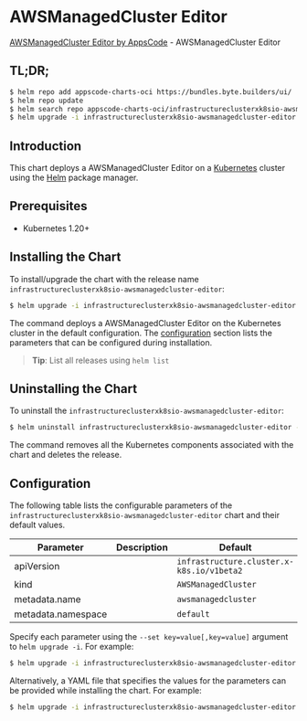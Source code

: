 # AWSManagedCluster Editor

[AWSManagedCluster Editor by AppsCode](https://appscode.com) - AWSManagedCluster Editor

## TL;DR;

```bash
$ helm repo add appscode-charts-oci https://bundles.byte.builders/ui/
$ helm repo update
$ helm search repo appscode-charts-oci/infrastructureclusterxk8sio-awsmanagedcluster-editor --version=v0.7.0
$ helm upgrade -i infrastructureclusterxk8sio-awsmanagedcluster-editor appscode-charts-oci/infrastructureclusterxk8sio-awsmanagedcluster-editor -n default --create-namespace --version=v0.7.0
```

## Introduction

This chart deploys a AWSManagedCluster Editor on a [Kubernetes](http://kubernetes.io) cluster using the [Helm](https://helm.sh) package manager.

## Prerequisites

- Kubernetes 1.20+

## Installing the Chart

To install/upgrade the chart with the release name `infrastructureclusterxk8sio-awsmanagedcluster-editor`:

```bash
$ helm upgrade -i infrastructureclusterxk8sio-awsmanagedcluster-editor appscode-charts-oci/infrastructureclusterxk8sio-awsmanagedcluster-editor -n default --create-namespace --version=v0.7.0
```

The command deploys a AWSManagedCluster Editor on the Kubernetes cluster in the default configuration. The [configuration](#configuration) section lists the parameters that can be configured during installation.

> **Tip**: List all releases using `helm list`

## Uninstalling the Chart

To uninstall the `infrastructureclusterxk8sio-awsmanagedcluster-editor`:

```bash
$ helm uninstall infrastructureclusterxk8sio-awsmanagedcluster-editor -n default
```

The command removes all the Kubernetes components associated with the chart and deletes the release.

## Configuration

The following table lists the configurable parameters of the `infrastructureclusterxk8sio-awsmanagedcluster-editor` chart and their default values.

|     Parameter      | Description |                       Default                        |
|--------------------|-------------|------------------------------------------------------|
| apiVersion         |             | <code>infrastructure.cluster.x-k8s.io/v1beta2</code> |
| kind               |             | <code>AWSManagedCluster</code>                       |
| metadata.name      |             | <code>awsmanagedcluster</code>                       |
| metadata.namespace |             | <code>default</code>                                 |


Specify each parameter using the `--set key=value[,key=value]` argument to `helm upgrade -i`. For example:

```bash
$ helm upgrade -i infrastructureclusterxk8sio-awsmanagedcluster-editor appscode-charts-oci/infrastructureclusterxk8sio-awsmanagedcluster-editor -n default --create-namespace --version=v0.7.0 --set apiVersion=infrastructure.cluster.x-k8s.io/v1beta2
```

Alternatively, a YAML file that specifies the values for the parameters can be provided while
installing the chart. For example:

```bash
$ helm upgrade -i infrastructureclusterxk8sio-awsmanagedcluster-editor appscode-charts-oci/infrastructureclusterxk8sio-awsmanagedcluster-editor -n default --create-namespace --version=v0.7.0 --values values.yaml
```
